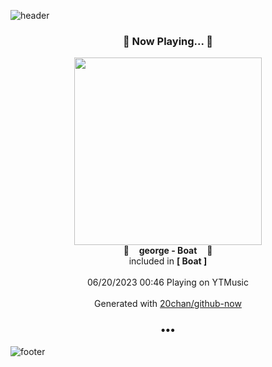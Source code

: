 ![header](https://capsule-render.vercel.app/api?type=wave&height=170&section=header&fontColor=090707&fontAlignX=45&fontAlignY=65&fontSize=100)

<h3 align="center">🎵 Now Playing... 🎵</h3>
<p align="center">
  <a href="https://music.youtube.com/watch?v=QTSfan8rmSo">
    <img width="300" src="https://lh3.googleusercontent.com/xET0f3EcxfNII0k7urx5bMwnmEjVQ3hLZT5eaTYW4I1rCvypOitKr9Jn9WEIFZ_lkqI3WGYlLjlGWr3R">
  </a>
  <br>
  🎵&nbsp&nbsp&nbsp <b>george - Boat</b> &nbsp&nbsp&nbsp🎵
  <br>
  included in <b>[ Boat ]</b>
  
  <br />
  <br />
  06/20/2023 00:46 Playing on YTMusic
  <br />
  <br />
  Generated with <a href="https://github.com/20chan/github-now">20chan/github-now</a>
</p>

<h3 align="center">•••</h3>

![footer](https://capsule-render.vercel.app/api?type=wave&height=150&section=footer)
